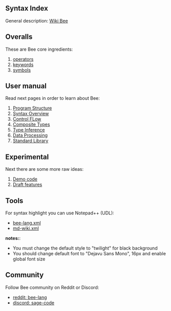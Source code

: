 ## Syntax Index

General description: [Wiki Bee](https://github.com/sage-code/bee/wiki)

## Overalls

These are Bee core ingredients:

1. [operators](operators.md)
1. [keywords](keywords.md)
1. [symbols](symbols.md)

## User manual

Read next pages in order to learn about Bee:

1. [Program Structure](structure.md)
1. [Syntax Overview](overview.md)
1. [Control FLow](control.md)
1. [Composite Types](composite.md)
1. [Type Inference](inference.md)
1. [Data Processing](processing.md)
1. [Standard Library](standard.md)

## Experimental

Next there are some more raw ideas:

1. [Demo code](../demo/readme.md)
1. [Draft features](../draft/readme.md)

## Tools

For syntax highlight you can use Notepad++ (UDL):
 
* [bee-lang.xml](../tools/bee-lang.xml)
* [md-wiki.xml](../tools/md-wiki.xml)

**notes:**:
* You must change the default style to "twilight" for black background
* You should change default font to "Dejavu Sans Mono", 16px and enable global font size

## Community

Follow Bee community on Reddit or Discord:

*  [reddit: bee-lang](https://www.reddit.com/r/bee_lang/)
*  [discord: sage-code](https://discordapp.com/invite/sNrcHur)